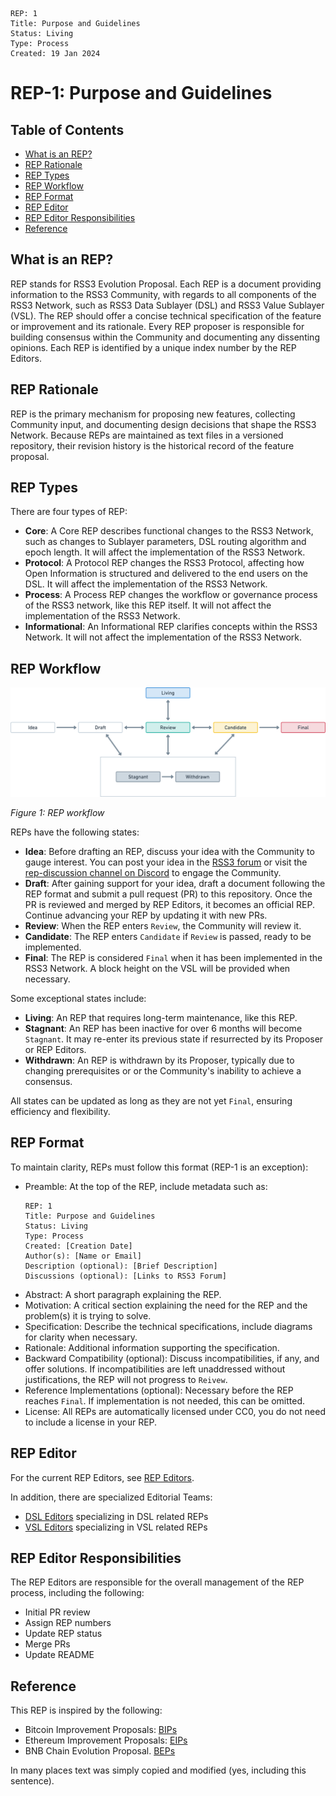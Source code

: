 ```
REP: 1
Title: Purpose and Guidelines
Status: Living
Type: Process
Created: 19 Jan 2024
```

# REP-1: Purpose and Guidelines

## Table of Contents

- [What is an REP?](#what-is-an-rep)
- [REP Rationale](#rep-rationale)
- [REP Types](#rep-types)
- [REP Workflow](#rep-workflow)
- [REP Format](#rep-format)
- [REP Editor](#rep-editor)
- [REP Editor Responsibilities](#rep-editor-responsibilities)
- [Reference](#reference)

## What is an REP?

REP stands for RSS3 Evolution Proposal. Each REP is a document providing information to the RSS3 Community, with regards to all components of the RSS3 Network, such as RSS3 Data Sublayer (DSL) and RSS3 Value Sublayer (VSL). The REP should offer a concise technical specification of the feature or improvement and its rationale. Every REP proposer is responsible for building consensus within the Community and documenting any dissenting opinions. Each REP is identified by a unique index number by the REP Editors.

## REP Rationale

REP is the primary mechanism for proposing new features, collecting Community input, and documenting design decisions that shape the RSS3 Network. Because REPs are maintained as text files in a versioned repository, their revision history is the historical record of the feature proposal.

## REP Types

There are four types of REP:

- **Core**: A Core REP describes functional changes to the RSS3 Network, such as changes to Sublayer parameters, DSL routing algorithm and epoch length. It will affect the implementation of the RSS3 Network.
- **Protocol**: A Protocol REP changes the RSS3 Protocol, affecting how Open Information is structured and delivered to the end users on the DSL. It will affect the implementation of the RSS3 Network.
- **Process**: A Process REP changes the workflow or governance process of the RSS3 network, like this REP itself. It will not affect the implementation of the RSS3 Network.
- **Informational**: An Informational REP clarifies concepts within the RSS3 Network. It will not affect the implementation of the RSS3 Network.

## REP Workflow

![REP workflow](REP-1/REP-workflow.png)

*Figure 1: REP workflow*

REPs have the following states:

- **Idea**: Before drafting an REP, discuss your idea with the Community to gauge interest. You can post your idea in the [RSS3 forum](https://forum.rss3.io/) or visit the [rep-discussion channel on Discord](https://link.rss3.io/discord) to engage the Community.
- **Draft**: After gaining support for your idea, draft a document following the REP format and submit a pull request (PR) to this repository. Once the PR is reviewed and merged by REP Editors, it becomes an official REP. Continue advancing your REP by updating it with new PRs.
- **Review**: When the REP enters `Review`, the Community will review it.
- **Candidate**: The REP enters `Candidate` if `Review` is passed, ready to be implemented.
- **Final**: The REP is considered `Final` when it has been implemented in the RSS3 Network. A block height on the VSL will be provided when necessary.

Some exceptional states include:

- **Living**: An REP that requires long-term maintenance, like this REP.
- **Stagnant**: An REP has been inactive for over 6 months will become `Stagnant`. It may re-enter its previous state if resurrected by its Proposer or REP Editors.
- **Withdrawn**: An REP is withdrawn by its Proposer, typically due to changing prerequisites or or the Community's inability to achieve a consensus.

All states can be updated as long as they are not yet `Final`, ensuring efficiency and flexibility.

## REP Format

To maintain clarity, REPs must follow this format (REP-1 is an exception):

- Preamble: At the top of the REP, include metadata such as:
  ```
  REP: 1
  Title: Purpose and Guidelines
  Status: Living
  Type: Process
  Created: [Creation Date]
  Author(s): [Name or Email]
  Description (optional): [Brief Description]
  Discussions (optional): [Links to RSS3 Forum]
  ```
- Abstract: A short paragraph explaining the REP.
- Motivation: A critical section explaining the need for the REP and the problem(s) it is trying to solve.
- Specification: Describe the technical specifications, include diagrams for clarity when necessary.
- Rationale: Additional information supporting the specification.
- Backward Compatibility (optional): Discuss incompatibilities, if any, and offer solutions. If incompatibilities are left unaddressed without justifications, the REP will not progress to `Reivew`.
- Reference Implementations (optional): Necessary before the REP reaches `Final`. If implementation is not needed, this can be omitted.
- License: All REPs are automatically licensed under CC0, you do not need to include a license in your REP.

## REP Editor

For the current REP Editors, see [REP Editors](https://github.com/orgs/RSS3-Network/teams/rep-editors).

In addition, there are specialized Editorial Teams:

- [DSL Editors](https://github.com/orgs/RSS3-Network/teams/dsl-editors) specializing in DSL related REPs
- [VSL Editors](https://github.com/orgs/RSS3-Network/teams/vsl-editors) specializing in VSL related REPs

## REP Editor Responsibilities

The REP Editors are responsible for the overall management of the REP process, including the following:

- Initial PR review
- Assign REP numbers
- Update REP status
- Merge PRs
- Update README

## Reference

This REP is inspired by the following:

- Bitcoin Improvement Proposals: [BIPs](https://github.com/bitcoin/bips)
- Ethereum Improvement Proposals: [EIPs](https://github.com/ethereum/EIPs/blob/master/EIPS/eip-1.md)
- BNB Chain Evolution Proposal. [BEPs](https://github.com/bnb-chain/BEPs/blob/master/BEPs/BEP1.md)

In many places text was simply copied and modified (yes, including this sentence).
